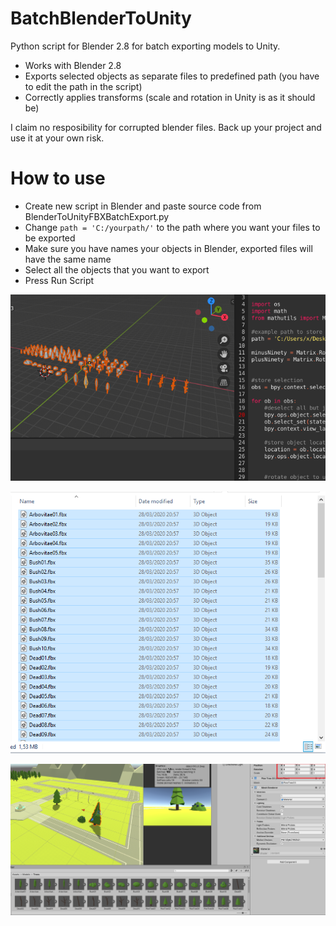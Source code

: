 # BatchBlenderToUnity
Python script for Blender 2.8 for batch exporting models to Unity.

* Works with Blender 2.8
* Exports selected objects as separate files to predefined path (you have to edit the path in the script)
* Correctly applies transforms (scale and rotation in Unity is as it should be)

I claim no resposibility for corrupted blender files. Back up your project and use it at your own risk.

# How to use

* Create new script in Blender and paste source code from BlenderToUnityFBXBatchExport.py
* Change `path = 'C:/yourpath/'` to the path where you want your files to be exported
* Make sure you have names your objects in Blender, exported files will have the same name
* Select all the objects that you want to export
* Press Run Script

![Blender](/scr/scr1.png)

![Folder](/scr/scr2.png)

![Unity](/scr/scr3.png)

